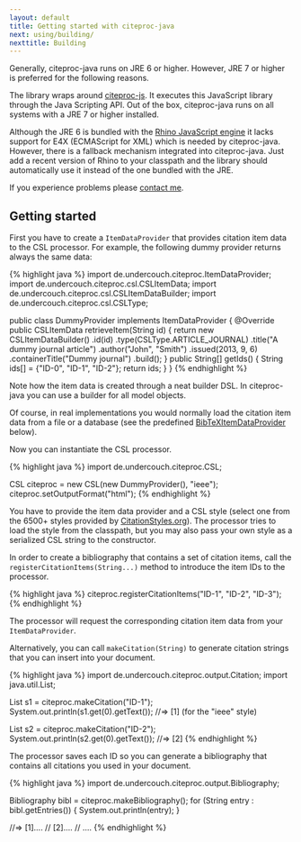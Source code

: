 ```yaml
---
layout: default
title: Getting started with citeproc-java
next: using/building/
nexttitle: Building
---
```


Generally, citeproc-java runs on JRE 6 or higher. However, JRE 7 or higher is
preferred for the following reasons.

The library wraps around [citeproc-js](https://bitbucket.org/fbennett/citeproc-js/wiki/Home).
It executes this JavaScript library through the Java Scripting API.
Out of the box, citeproc-java runs on all systems with a JRE 7 or higher installed.

Although the JRE 6 is bundled with the [Rhino JavaScript engine](https://developer.mozilla.org/de/docs/Rhino) it lacks
support for E4X (ECMAScript for XML) which is needed by citeproc-java. However,
there is a fallback mechanism integrated into citeproc-java. Just add a recent version
of Rhino to your classpath and the library should automatically use it instead of the
one bundled with the JRE.

If you experience problems please [contact me](http://www.michel-kraemer.com/about).

Getting started
---------------

First you have to create a `ItemDataProvider` that provides
citation item data to the CSL processor. For example, the following
dummy provider returns always the same data:

{% highlight java %}
import de.undercouch.citeproc.ItemDataProvider;
import de.undercouch.citeproc.csl.CSLItemData;
import de.undercouch.citeproc.csl.CSLItemDataBuilder;
import de.undercouch.citeproc.csl.CSLType;

public class DummyProvider implements ItemDataProvider {
    @Override
    public CSLItemData retrieveItem(String id) {
        return new CSLItemDataBuilder()
            .id(id)
            .type(CSLType.ARTICLE_JOURNAL)
            .title("A dummy journal article")
            .author("John", "Smith")
            .issued(2013, 9, 6)
            .containerTitle("Dummy journal")
            .build();
    }
    public String[] getIds() {
        String ids[] = {"ID-0", "ID-1", "ID-2"};
        return ids;
    }
}
{% endhighlight %}

Note how the item data is created through a neat builder DSL.
In citeproc-java you can use a builder for all model objects.

Of course, in real implementations you would normally load the
citation item data from a file or a database (see the predefined
<a href="#using-the-bibtex-converter">BibTeXItemDataProvider</a> below).

Now you can instantiate the CSL processor.

{% highlight java %}
import de.undercouch.citeproc.CSL;

CSL citeproc = new CSL(new DummyProvider(), "ieee");
citeproc.setOutputFormat("html");
{% endhighlight %}

You have to provide the item data provider and a CSL style (select
one from the 6500+ styles provided by
[CitationStyles.org](http://citationstyles.org/styles/)). The
processor tries to load the style from the classpath, but you may
also pass your own style as a serialized CSL string to the
constructor.

In order to create a bibliography that contains a set of citation
items, call the `registerCitationItems(String...)` method to
introduce the item IDs to the processor.

{% highlight java %}
citeproc.registerCitationItems("ID-1", "ID-2", "ID-3");
{% endhighlight %}

The processor will request the corresponding citation item data
from your `ItemDataProvider`.

Alternatively, you can call `makeCitation(String)` to generate
citation strings that you can insert into your document.

{% highlight java %}
import de.undercouch.citeproc.output.Citation;
import java.util.List;

List<Citation> s1 = citeproc.makeCitation("ID-1");
System.out.println(s1.get(0).getText());
//=> [1] (for the "ieee" style)

List<Citation> s2 = citeproc.makeCitation("ID-2");
System.out.println(s2.get(0).getText());
//=> [2]
{% endhighlight %}

The processor saves each ID so you can generate a bibliography
that contains all citations you used in your document.

{% highlight java %}
import de.undercouch.citeproc.output.Bibliography;

Bibliography bibl = citeproc.makeBibliography();
for (String entry : bibl.getEntries()) {
    System.out.println(entry);
}

//=> [1]....
//   [2]....
//   ....
{% endhighlight %}
